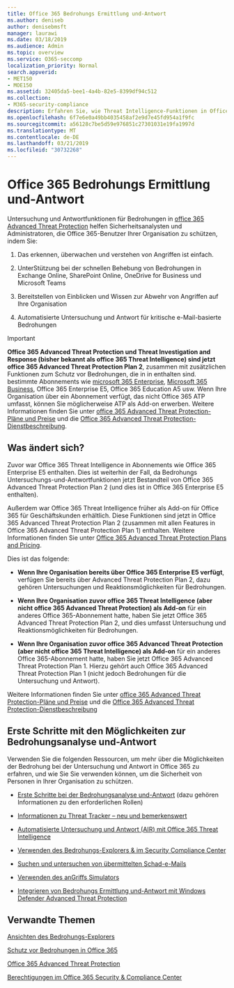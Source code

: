 ```yaml
---
title: Office 365 Bedrohungs Ermittlung und-Antwort
ms.author: deniseb
author: denisebmsft
manager: laurawi
ms.date: 03/18/2019
ms.audience: Admin
ms.topic: overview
ms.service: O365-seccomp
localization_priority: Normal
search.appverid:
- MET150
- MOE150
ms.assetid: 32405da5-bee1-4a4b-82e5-8399df94c512
ms.collection:
- M365-security-compliance
description: Erfahren Sie, wie Threat Intelligence-Funktionen in Office 365 Advanced Threat Protection Sie bei der Suche nach Bedrohungen für Ihre Organisation unterstützen, auf Schadsoftware, Phishing und andere Angriffe reagieren, die Office 365 in Ihrem Namen erkannt hat, und nach Bedrohungen suchen Indikatoren.
ms.openlocfilehash: 6f7e6e0a49bb4035458af2e9d7e45fd954a1f9fc
ms.sourcegitcommit: a56128c7be5d59e976851c27301031e19fa1997d
ms.translationtype: MT
ms.contentlocale: de-DE
ms.lasthandoff: 03/21/2019
ms.locfileid: "30732268"
---
```

# <a name="office-365-threat-investigation-and-response"></a>Office 365 Bedrohungs Ermittlung und-Antwort

Untersuchung und Antwortfunktionen für Bedrohungen in [office 365 Advanced Threat Protection](office-365-atp.md) helfen Sicherheitsanalysten und Administratoren, die Office 365-Benutzer Ihrer Organisation zu schützen, indem Sie:
  
1. Das erkennen, überwachen und verstehen von Angriffen ist einfach.
    
2. UnterStützung bei der schnellen Behebung von Bedrohungen in Exchange Online, SharePoint Online, OneDrive for Business und Microsoft Teams
    
3. Bereitstellen von Einblicken und Wissen zur Abwehr von Angriffen auf Ihre Organisation

4. Automatisierte Untersuchung und Antwort für kritische e-Mail-basierte Bedrohungen
    
> [!IMPORTANT]
> **Office 365 Advanced Threat Protection und Threat Investigation and Response (bisher bekannt als office 365 Threat Intelligence) sind jetzt office 365 Advanced Threat Protection Plan 2**, zusammen mit zusätzlichen Funktionen zum Schutz vor Bedrohungen, die in in enthalten sind. bestimmte Abonnements wie [microsoft 365 Enterprise](https://www.microsoft.com/microsoft-365/enterprise/home), [Microsoft 365 Business](https://www.microsoft.com/microsoft-365/business), Office 365 Enterprise E5, Office 365 Education A5 usw. Wenn Ihre Organisation über ein Abonnement verfügt, das nicht Office 365 ATP umfasst, können Sie möglicherweise ATP als Add-on erwerben. Weitere Informationen finden Sie unter [office 365 Advanced Threat Protection-Pläne und Preise](https://products.office.com/exchange/advance-threat-protection) und die [Office 365 Advanced Threat Protection-Dienstbeschreibung](https://docs.microsoft.com/office365/servicedescriptions/office-365-advanced-threat-protection-service-description#whats-new-in-office-365-advanced-threat-protection-atp). 
  
## <a name="whats-changing"></a>Was ändert sich?

Zuvor war Office 365 Threat Intelligence in Abonnements wie Office 365 Enterprise E5 enthalten. Dies ist weiterhin der Fall, da Bedrohungs Untersuchungs-und-Antwortfunktionen jetzt Bestandteil von Office 365 Advanced Threat Protection Plan 2 (und dies ist in Office 365 Enterprise E5 enthalten). 

Außerdem war Office 365 Threat Intelligence früher als Add-on für Office 365 für Geschäftskunden erhältlich. Diese Funktionen sind jetzt in Office 365 Advanced Threat Protection Plan 2 (zusammen mit allen Features in Office 365 Advanced Threat Protection Plan 1) enthalten. Weitere Informationen finden Sie unter [Office 365 Advanced Threat Protection Plans and Pricing](https://products.office.com/exchange/advance-threat-protection).

Dies ist das folgende:

- **Wenn Ihre Organisation bereits über Office 365 Enterprise E5 verfügt**, verfügen Sie bereits über Advanced Threat Protection Plan 2, dazu gehören Untersuchungen und Reaktionsmöglichkeiten für Bedrohungen.

- **Wenn Ihre Organisation zuvor office 365 Threat Intelligence (aber nicht office 365 Advanced Threat Protection) als Add-on** für ein anderes Office 365-Abonnement hatte, haben Sie jetzt Office 365 Advanced Threat Protection Plan 2, und dies umfasst Untersuchung und Reaktionsmöglichkeiten für Bedrohungen. 

- **Wenn Ihre Organisation zuvor office 365 Advanced Threat Protection (aber nicht office 365 Threat Intelligence) als Add-on** für ein anderes Office 365-Abonnement hatte, haben Sie jetzt Office 365 Advanced Threat Protection Plan 1. Hierzu gehört auch Office 365 Advanced Threat Protection Plan 1 (nicht jedoch Bedrohungen für die Untersuchung und Antwort).

Weitere Informationen finden Sie unter [office 365 Advanced Threat Protection-Pläne und Preise](https://products.office.com/exchange/advance-threat-protection) und die [Office 365 Advanced Threat Protection-Dienstbeschreibung](https://docs.microsoft.com/office365/servicedescriptions/office-365-advanced-threat-protection-service-description#whats-new-in-office-365-advanced-threat-protection-atp)

## <a name="get-started-with-threat-investigation-and-response-capabilities"></a>Erste Schritte mit den Möglichkeiten zur Bedrohungsanalyse und-Antwort

Verwenden Sie die folgenden Ressourcen, um mehr über die Möglichkeiten der Bedrohung bei der Untersuchung und Antwort in Office 365 zu erfahren, und wie Sie Sie verwenden können, um die Sicherheit von Personen in Ihrer Organisation zu schützen.
  
- [Erste Schritte bei der Bedrohungsanalyse und-Antwort](get-started-with-ti.md) (dazu gehören Informationen zu den erforderlichen Rollen) 
    
- [Informationen zu Threat Tracker – neu und bemerkenswert](threat-trackers.md)

- [Automatisierte Untersuchung und Antwort (AIR) mit Office 365 Threat Intelligence](automated-investigation-response-office.md)

- [Verwenden des Bedrohungs-Explorers &amp; im Security Compliance Center](use-explorer-in-security-and-compliance.md)
    
- [Suchen und untersuchen von übermittelten Schad-e-Mails](investigate-malicious-email-that-was-delivered.md)
    
- [Verwenden des anGriffs Simulators](attack-simulator.md)
    
- [Integrieren von Bedrohungs Ermittlung und-Antwort mit Windows Defender Advanced Threat Protection](integrate-office-365-ti-with-wdatp.md)
    
## <a name="related-topics"></a>Verwandte Themen

[Ansichten des Bedrohungs-Explorers](threat-explorer-views.md)

[Schutz vor Bedrohungen in Office 365](protect-against-threats.md)
  
[Office 365 Advanced Threat Protection](office-365-atp.md)
  
[Berechtigungen im Office 365 Security &amp; Compliance Center](permissions-in-the-security-and-compliance-center.md)
 
